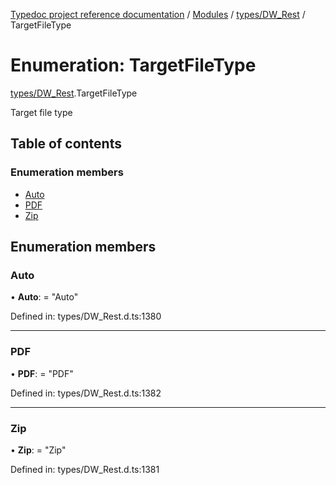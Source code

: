 [Typedoc project reference documentation](../README.md) / [Modules](../modules.md) / [types/DW_Rest](../modules/types_dw_rest.md) / TargetFileType

# Enumeration: TargetFileType

[types/DW_Rest](../modules/types_dw_rest.md).TargetFileType

Target file type

## Table of contents

### Enumeration members

- [Auto](types_dw_rest.targetfiletype.md#auto)
- [PDF](types_dw_rest.targetfiletype.md#pdf)
- [Zip](types_dw_rest.targetfiletype.md#zip)

## Enumeration members

### Auto

• **Auto**: = "Auto"

Defined in: types/DW_Rest.d.ts:1380

___

### PDF

• **PDF**: = "PDF"

Defined in: types/DW_Rest.d.ts:1382

___

### Zip

• **Zip**: = "Zip"

Defined in: types/DW_Rest.d.ts:1381
